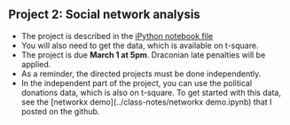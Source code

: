 Project 2: Social network analysis
----------

- The project is described in the [iPython notebook file](pset-2.ipynb)
- You will also need to get the data, which is available on t-square.
- The project is due **March 1 at 5pm**. Draconian late penalties will be applied.
- As a reminder, the directed projects must be done independently.
- In the independent part of the project, you can use the political donations data, which is also on t-square. To get started with this data, see the [networkx demo](../class-notes/networkx demo.ipynb) that I posted on the github.
